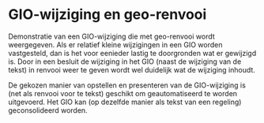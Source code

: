 # GIO-wijziging en geo-renvooi

Demonstratie van een GIO-wijziging die met geo-renvooi wordt weergegeven. Als er relatief kleine wijzigingen in een 
GIO worden vastgesteld, dan is het voor eenieder lastig te doorgronden wat er gewijzigd is. Door
in een besluit de wijziging in het GIO (naast de wijziging van de tekst) in renvooi weer te geven
wordt wel duidelijk wat de wijziging inhoudt.

De gekozen manier van opstellen en presenteren van de GIO-wijziging is (net als renvooi voor te tekst)
geschikt om geautomatiseerd te worden uitgevoerd. Het GIO kan (op dezelfde manier als tekst van een regeling)
geconsolideerd worden.
